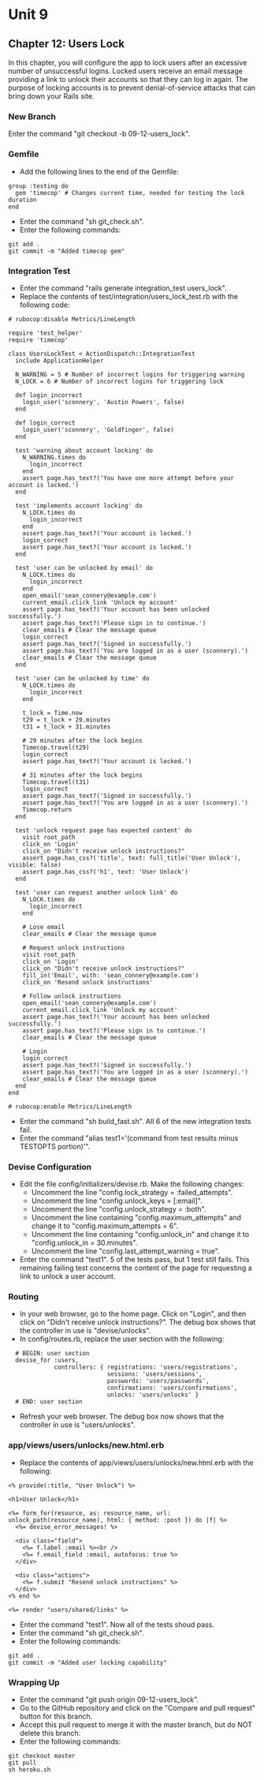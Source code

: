 # Unit 9
## Chapter 12: Users Lock

In this chapter, you will configure the app to lock users after an excessive number of unsuccessful logins.  Locked users receive an email message providing a link to unlock their accounts so that they can log in again.  The purpose of locking accounts is to prevent denial-of-service attacks that can bring down your Rails site.

### New Branch
Enter the command "git checkout -b 09-12-users_lock".

### Gemfile
* Add the following lines to the end of the Gemfile:
```
group :testing do
  gem 'timecop' # Changes current time, needed for testing the lock duration
end
```
* Enter the command "sh git_check.sh".
* Enter the following commands:
```
git add .
git commit -m "Added timecop gem"
```

### Integration Test
* Enter the command "rails generate integration_test users_lock".
* Replace the contents of test/integration/users_lock_test.rb with the following code:
```
# rubocop:disable Metrics/LineLength

require 'test_helper'
require 'timecop'

class UsersLockTest < ActionDispatch::IntegrationTest
  include ApplicationHelper

  N_WARNING = 5 # Number of incorrect logins for triggering warning
  N_LOCK = 6 # Number of incorrect logins for triggering lock

  def login_incorrect
    login_user('sconnery', 'Austin Powers', false)
  end

  def login_correct
    login_user('sconnery', 'Goldfinger', false)
  end

  test 'warning about account locking' do
    N_WARNING.times do
      login_incorrect
    end
    assert page.has_text?('You have one more attempt before your account is locked.')
  end

  test 'implements account locking' do
    N_LOCK.times do
      login_incorrect
    end
    assert page.has_text?('Your account is locked.')
    login_correct
    assert page.has_text?('Your account is locked.')
  end

  test 'user can be unlocked by email' do
    N_LOCK.times do
      login_incorrect
    end
    open_email('sean_connery@example.com')
    current_email.click_link 'Unlock my account'
    assert page.has_text?('Your account has been unlocked successfully.')
    assert page.has_text?('Please sign in to continue.')
    clear_emails # Clear the message queue
    login_correct
    assert page.has_text?('Signed in successfully.')
    assert page.has_text?('You are logged in as a user (sconnery).')
    clear_emails # Clear the message queue
  end

  test 'user can be unlocked by time' do
    N_LOCK.times do
      login_incorrect
    end

    t_lock = Time.now
    t29 = t_lock + 29.minutes
    t31 = t_lock + 31.minutes

    # 29 minutes after the lock begins
    Timecop.travel(t29)
    login_correct
    assert page.has_text?('Your account is locked.')

    # 31 minutes after the lock begins
    Timecop.travel(t31)
    login_correct
    assert page.has_text?('Signed in successfully.')
    assert page.has_text?('You are logged in as a user (sconnery).')
    Timecop.return
  end

  test 'unlock request page has expected content' do
    visit root_path
    click_on 'Login'
    click_on "Didn't receive unlock instructions?"
    assert page.has_css?('title', text: full_title('User Unlock'), visible: false)
    assert page.has_css?('h1', text: 'User Unlock')
  end

  test 'user can request another unlock link' do
    N_LOCK.times do
      login_incorrect
    end

    # Lose email
    clear_emails # Clear the message queue

    # Request unlock instructions
    visit root_path
    click_on 'Login'
    click_on "Didn't receive unlock instructions?"
    fill_in('Email', with: 'sean_connery@example.com')
    click_on 'Resend unlock instructions'

    # Follow unlock instructions
    open_email('sean_connery@example.com')
    current_email.click_link 'Unlock my account'
    assert page.has_text?('Your account has been unlocked successfully.')
    assert page.has_text?('Please sign in to continue.')
    clear_emails # Clear the message queue

    # Login
    login_correct
    assert page.has_text?('Signed in successfully.')
    assert page.has_text?('You are logged in as a user (sconnery).')
    clear_emails # Clear the message queue
  end
end

# rubocop:enable Metrics/LineLength
```
* Enter the command "sh build_fast.sh".  All 6 of the new integration tests fail.
* Enter the command "alias test1='(command from test results minus TESTOPTS portion)'".

### Devise Configuration
* Edit the file config/initializers/devise.rb.  Make the following changes:
  * Uncomment the line "config.lock_strategy = :failed_attempts".
  * Uncomment the line "config.unlock_keys = [:email]".
  * Uncomment the line "config.unlock_strategy = :both".
  * Uncomment the line containing "config.maximum_attempts" and change it to "config.maximum_attempts = 6".
  * Uncomment the line containing "config.unlock_in" and change it to "config.unlock_in = 30.minutes".
  * Uncomment the line "config.last_attempt_warning = true".
* Enter the command "test1".  5 of the tests pass, but 1 test still fails.  This remaining failing test concerns the content of the page for requesting a link to unlock a user account.

### Routing
* In your web browser, go to the home page.  Click on "Login", and then click on "Didn't receive unlock instructions?".  The debug box shows that the controller in use is "devise/unlocks".
* In config/routes.rb, replace the user section with the following:
```
  # BEGIN: user section
  devise_for :users,
             controllers: { registrations: 'users/registrations',
                            sessions: 'users/sessions',
                            passwords: 'users/passwords',
                            confirmations: 'users/confirmations',
                            unlocks: 'users/unlocks' }
  # END: user section
```
* Refresh your web browser.  The debug box now shows that the controller in use is "users/unlocks".

### app/views/users/unlocks/new.html.erb
* Replace the contents of app/views/users/unlocks/new.html.erb with the following:
```
<% provide(:title, "User Unlock") %>

<h1>User Unlock</h1>

<%= form_for(resource, as: resource_name, url: unlock_path(resource_name), html: { method: :post }) do |f| %>
  <%= devise_error_messages! %>

  <div class="field">
    <%= f.label :email %><br />
    <%= f.email_field :email, autofocus: true %>
  </div>

  <div class="actions">
    <%= f.submit "Resend unlock instructions" %>
  </div>
<% end %>

<%= render "users/shared/links" %>
```
* Enter the command "test1".  Now all of the tests shoud pass.
* Enter the command "sh git_check.sh".
* Enter the following commands:
```
git add .
git commit -m "Added user locking capability"
```

### Wrapping Up
* Enter the command "git push origin 09-12-users_lock".
* Go to the GitHub repository and click on the "Compare and pull request" button for this branch.
* Accept this pull request to merge it with the master branch, but do NOT delete this branch.
* Enter the following commands:
```
git checkout master
git pull
sh heroku.sh
```
